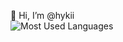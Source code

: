 👋 Hi, I’m @hykii<br>
![Most Used Languages](https://github-readme-stats.vercel.app/api/top-langs/?username=hykii&hide_border=true&custom_title=Languages&theme=dracula)


<!---
hykii/hykii is a ✨ special ✨ repository because its `README.md` (this file) appears on your GitHub profile.
You can click the Preview link to take a look at your changes.
--->
